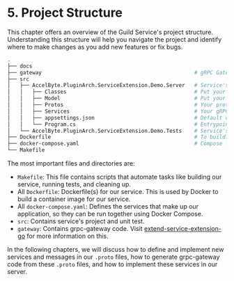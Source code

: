 # 5. Project Structure

This chapter offers an overview of the Guild Service's project structure. Understanding this structure will help you navigate the project and identify where to make changes as you add new features or fix bugs.

```bash
.
├── docs
├── gateway                                                 # gRPC Gateway code (GoLang)
├── src
│   ├── AccelByte.PluginArch.ServiceExtension.Demo.Server   # Service's project
│   │   ├── Classes                                         # Put your misc classes here
│   │   ├── Model                                           # Put your data model classes here
│   │   ├── Protos                                          # Your protobuf folder
│   │   ├── Services                                        # Your gRPC Server implementation here
│   │   ├── appsettings.json                                # Default configuration (do not put confidential values here)
│   │   └── Program.cs                                      # Entrypoint
│   └── AccelByte.PluginArch.ServiceExtension.Demo.Tests    # Service's Unit Test
├── Dockerfile                                              # To build complete image with service and grpc-gateway
├── docker-compose.yaml                                     # Compose file that use complete image
└── Makefile
```

The most important files and directories are:

- `Makefile`: This file contains scripts that automate tasks like building our service, running tests, and cleaning up.
- All `Dockerfile`: Dockerfile(s) for our service. This is used by Docker to build a container image for our service.
- All `docker-compose.yaml`: Defines the services that make up our application, so they can be run together using Docker Compose.
- `src`: Contains service's project and unit test.
- `gateway`: Contains grpc-gateway code. Visit [extend-service-extension-go](https://github.com/AccelByte/extend-service-extension-go) for more information on this.

In the following chapters, we will discuss how to define and implement new services and messages in our `.proto` files, how to generate grpc-gateway code from these `.proto` files, and how to implement these services in our server.